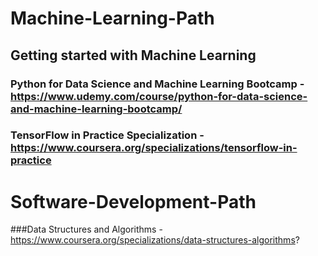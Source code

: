# Machine-Learning-Path
## Getting started with Machine Learning
### Python for Data Science and Machine Learning Bootcamp - https://www.udemy.com/course/python-for-data-science-and-machine-learning-bootcamp/
### TensorFlow in Practice Specialization - https://www.coursera.org/specializations/tensorflow-in-practice

# Software-Development-Path
###Data Structures and Algorithms - https://www.coursera.org/specializations/data-structures-algorithms?
